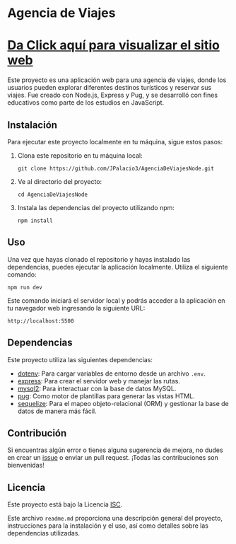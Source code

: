 # Agencia de Viajes

# [Da Click aquí para visualizar el sitio web](https://agenciadeviajesnode-zxff.onrender.com/)

Este proyecto es una aplicación web para una agencia de viajes, donde los usuarios pueden explorar diferentes destinos turísticos y reservar sus viajes. Fue creado con Node.js, Express y Pug, y se desarrolló con fines educativos como parte de los estudios en JavaScript.

## Instalación

Para ejecutar este proyecto localmente en tu máquina, sigue estos pasos:

1. Clona este repositorio en tu máquina local:

   ```
   git clone https://github.com/JPalacio3/AgenciaDeViajesNode.git
   ```

2. Ve al directorio del proyecto:

   ```
   cd AgenciaDeViajesNode
   ```

3. Instala las dependencias del proyecto utilizando npm:

   ```
   npm install
   ```

## Uso

Una vez que hayas clonado el repositorio y hayas instalado las dependencias, puedes ejecutar la aplicación localmente. Utiliza el siguiente comando:

```
npm run dev
```

Este comando iniciará el servidor local y podrás acceder a la aplicación en tu navegador web ingresando la siguiente URL:

```
http://localhost:5500
```

## Dependencias

Este proyecto utiliza las siguientes dependencias:

- [dotenv](https://www.npmjs.com/package/dotenv): Para cargar variables de entorno desde un archivo `.env`.
- [express](https://www.npmjs.com/package/express): Para crear el servidor web y manejar las rutas.
- [mysql2](https://www.npmjs.com/package/mysql2): Para interactuar con la base de datos MySQL.
- [pug](https://www.npmjs.com/package/pug): Como motor de plantillas para generar las vistas HTML.
- [sequelize](https://www.npmjs.com/package/sequelize): Para el mapeo objeto-relacional (ORM) y gestionar la base de datos de manera más fácil.

## Contribución

Si encuentras algún error o tienes alguna sugerencia de mejora, no dudes en crear un [issue](https://github.com/JPalacio3/AgenciaDeViajesNode/issues) o enviar un pull request. ¡Todas las contribuciones son bienvenidas!

## Licencia

Este proyecto está bajo la Licencia [ISC](https://opensource.org/licenses/ISC).

Este archivo `readme.md` proporciona una descripción general del proyecto, instrucciones para la instalación y el uso, así como detalles sobre las dependencias utilizadas.
